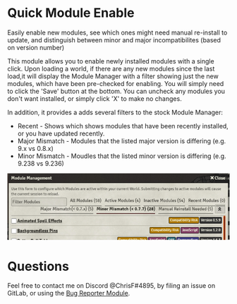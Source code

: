 # Quick Module Enable
Easily enable new modules, see which ones might need manual re-install to update, and distinguish between minor and major incompatibilites (based on version number)

This module allows you to enable newly installed modules with a single click. Upon loading a world, if there are any new modules since the last load,it will display the Module Manager with a filter showing just the new modules, which have been pre-checked for enabling. You will simply need to click the 'Save' button at the bottom. You can uncheck any modules you don't want installed, or simply click 'X' to make no changes.

In addition, it provides a adds several filters to the stock Module Manager:
* Recent - Shows which shows modules that have been recently installed, or you have updated recently.
* Major Mismatch - Modules that the listed major version is differing (e.g. 9.x vs 0.8.x)
* Minor Mismatch - Moudles that the listed minor version is differing (e.g. 9.238 vs 9.236) 


![Example of module manager with new filters](example.png)

# Questions
Feel free to contact me on Discord @ChrisF#4895, by filing an issue on GitLab, or using the [Bug Reporter Module](https://foundryvtt.com/packages/bug-reporter/).